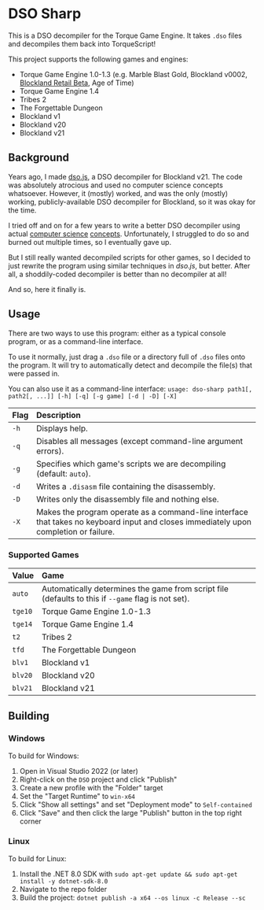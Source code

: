 # DSO Sharp

This is a DSO decompiler for the Torque Game Engine. It takes `.dso` files and decompiles them back into TorqueScript!

This project supports the following games and engines:

* Torque Game Engine 1.0-1.3 (e.g. Marble Blast Gold, Blockland v0002, [Blockland Retail Beta](https://bl.kenko.dev/Versions/Retail%20Beta), Age of Time)
* Torque Game Engine 1.4
* Tribes 2
* The Forgettable Dungeon
* Blockland v1
* Blockland v20
* Blockland v21


## Background

Years ago, I made [dso.js](https://github.com/Elletra/dso.js), a DSO decompiler for Blockland v21. The code was absolutely atrocious and used no computer science concepts whatsoever. However, it (mostly) worked, and was the only (mostly) working, publicly-available DSO decompiler for Blockland, so it was okay for the time.

I tried off and on for a few years to write a better DSO decompiler using actual [computer science](https://www.cs.tufts.edu/comp/150FP/archive/keith-cooper/dom14.pdf) [concepts](https://www.usenix.org/system/files/conference/usenixsecurity13/sec13-paper_schwartz.pdf). Unfortunately, I struggled to do so and burned out multiple times, so I eventually gave up.

But I still really wanted decompiled scripts for other games, so I decided to just rewrite the program using similar techniques in _dso.js_, but better. After all, a shoddily-coded decompiler is better than no decompiler at all!

And so, here it finally is.


## Usage

There are two ways to use this program: either as a typical console program, or as a command-line interface.

To use it normally, just drag a `.dso` file or a directory full of `.dso` files onto the program. It will try to automatically detect and decompile the file(s) that were passed in.

You can also use it as a command-line interface: `usage: dso-sharp path1[, path2[, ...]] [-h] [-q] [-g game] [-d | -D] [-X]`


| Flag                   |   Description  |
|:-----------------------|:---------------|
| `-h` | Displays help. |
| `-q` | Disables all messages (except command-line argument errors). |
| `-g` | Specifies which game's scripts we are decompiling (default: `auto`). |
| `-d` | Writes a `.disasm` file containing the disassembly. |
| `-D` | Writes only the disassembly file and nothing else. |
| `-X` | Makes the program operate as a command-line interface that takes no keyboard input and closes immediately upon completion or failure. |


### Supported Games

| Value    | Game |
|:---------|:-----|
| `auto`   | Automatically determines the game from script file (defaults to this if `--game` flag is not set). |
| `tge10`  | Torque Game Engine 1.0-1.3 |
| `tge14`  | Torque Game Engine 1.4 |
| `t2`     | Tribes 2 |
| `tfd`    | The Forgettable Dungeon |
| `blv1`   | Blockland v1 |
| `blv20`  | Blockland v20 |
| `blv21`  | Blockland v21 |


## Building

### Windows

To build for Windows:

1. Open in Visual Studio 2022 (or later)
2. Right-click on the `DSO` project and click "Publish"
3. Create a new profile with the "Folder" target
4. Set the "Target Runtime" to `win-x64`
5. Click "Show all settings" and set "Deployment mode" to `Self-contained`
6. Click "Save" and then click the large "Publish" button in the top right corner

### Linux

To build for Linux:

1. Install the .NET 8.0 SDK with `sudo apt-get update && sudo apt-get install -y dotnet-sdk-8.0`
2. Navigate to the repo folder
3. Build the project: `dotnet publish -a x64 --os linux -c Release --sc`
